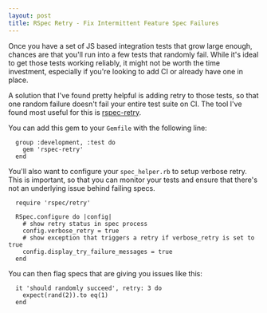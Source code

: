 ```yaml
---
layout: post
title: RSpec Retry - Fix Intermittent Feature Spec Failures
---
```

Once you have a set of JS based integration tests that grow large enough,
chances are that you'll run into a few tests that randomly fail. While it's
ideal to get those tests working reliably, it might not be worth the time
investment, especially if you're looking to add CI or already have one in
place.

A solution that I've found pretty helpful is adding retry to those tests, so
that one random failure doesn't fail your entire test suite on CI. The tool
I've found most useful for this is
[rspec-retry](https://github.com/NoRedInk/rspec-retry).

You can add this gem to your `Gemfile` with the following line:

~~~
  group :development, :test do
    gem 'rspec-retry'
  end
~~~

You'll also want to configure your `spec_helper.rb` to setup verbose retry.
This is important, so that you can monitor your tests and ensure that there's
not an underlying issue behind failing specs.

~~~
  require 'rspec/retry'

  RSpec.configure do |config|
    # show retry status in spec process
    config.verbose_retry = true
    # show exception that triggers a retry if verbose_retry is set to true
    config.display_try_failure_messages = true
  end
~~~

You can then flag specs that are giving you issues like this:

~~~
  it 'should randomly succeed', retry: 3 do
    expect(rand(2)).to eq(1)
  end
~~~
